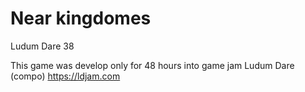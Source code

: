 # Near kingdomes
Ludum Dare 38

This game was develop only for 48 hours into game jam Ludum Dare (compo) https://ldjam.com